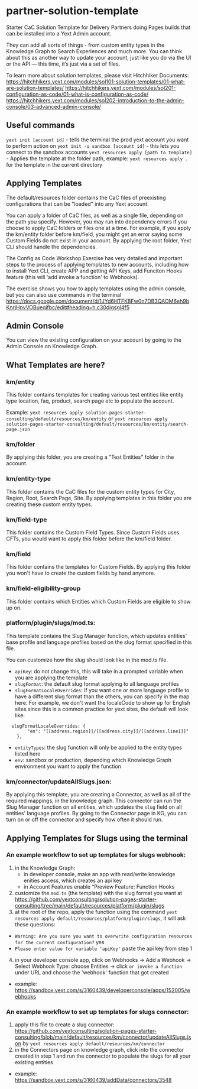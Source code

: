 # partner-solution-template
Starter CaC Solution Template for Delivery Partners doing Pages builds that can be installed into a Yext Admin account.

They can add all sorts of things - from custom entity types in the Knowledge Graph to Search Experiences and much more. You can think about this as another way to update your account, just like you do via the UI or the API — this time, it’s just via a set of files.

To learn more about solution templates, please visit Hitchhiker Documents:
https://hitchhikers.yext.com/modules/sol101-solution-templates/01-what-are-solution-templates/
https://hitchhikers.yext.com/modules/sol201-configuration-as-code/01-what-is-configuration-as-code/
https://hitchhikers.yext.com/modules/sol202-introduction-to-the-admin-console/03-advanced-admin-console/

## Useful commands
`yext init [account id]` - tells the terminal the prod yext account you want to perform action on
`yext init -u sandbox [account id]` - this lets you connect to the sandbox accounts
`yext resources apply [path to template]` - Applies the template at the folder path, example: `yext resources apply .` for the template in the current directory

## Applying Templates
The default/resources folder contains the CaC files of preexisting configurations that can be "loaded" into any Yext account.

You can apply a folder of CaC files, as well as a single file, depending on the path you specify. However, you may run into dependency errors if you choose to apply CaC folders or files one at a time. For example, if you apply the km/entity folder before km/field, you might get an error saying some Custom Fields do not exist in your account. By applying the root folder, Yext CLI should handle the dependencies.

The Config as Code Workshop Exercise has very detailed and important steps to the process of applying templates to new accounts, including how to install Yext CLI, create APP and getting API Keys, add Funciton Hooks feature (this will 'add invoke a function' to Webhooks).

The exercise shows you how to apply templates using the admin console, but you can also use commands in the terminal
https://docs.google.com/document/d/1JYd6HTFK8Fw0n7DB3QAOM6eh9bKnrjHnvVOBueqifbc/edit#heading=h.c30digsgl4f5

## Admin Console

You can view the existing configuration on your account by going to the Admin Console on Knowledge Graph.      
## What Templates are here?

### **km/entity**
This folder contains templates for creating various test entities like entity type location, faq, product, search page etc to populate the account.

Example: `yext resources apply solution-pages-starter-consulting/default/resources/km/entity` or `yext resources apply solution-pages-starter-consulting/default/resources/km/entity/search-page.json`

### **km/folder** 
By applying this folder, you are creating a "Test Entities" folder in the account. 

### **km/entity-type**
This folder contains the CaC files for the custom entity types for City, Region, Root, Search Page, Site. By applying templates in this folder you are creating these custom entity types.

### **km/field-type** 
This folder contains the Custom Field Types. Since Custom Fields uses CFTs, you would want to apply this folder before the km/field folder.
### **km/field**
This folder contains the templates for Custom Fields. By applying this folder you won't have to create the custom fields by hand anymore.

### **km/field-eligibility-group** 
This folder contains which Entities which Custom Fields are eligible to show up on.

### **platform/plugin/slugs/mod.ts:**
This template contains the Slug Manager function, which updates entities' base profile and language profiles based on the slug format specified in this file.

You can customize how the slug should look like in the mod.ts file. 
- `apiKey`: do not change this, this will take in a prompted variable when you are applying the template
- `slugFormat`: the default slug format applying to all language profiles
- `slugFormatLocaleOverrides`: if you want one or more language profile to have a different slug format than the others, you can specify in the map here. 
For example, we don't want the localeCode to show up for English sites since this is a common practice for yext sites, the default will look like:
```
  slugFormatLocaleOverrides: {
		"en": "[[address.region]]/[[address.city]]/[[address.line1]]"
	},
```
- `entityTypes`: the slug function will only be applied to the entity types listed here
- `env`: sandbox or production, depending which Knowledge Graph environment you want to apply the function

   
### **km/connector/updateAllSlugs.json:**

By applying this template, you are creating a Connector, as well as all of the required mappings, in the knowledge graph. This connector can run the Slug Manager function on all entities, which updates the `slug` field on all entities' language profiles. By going to the Connector page in KG, you can turn on or off the connector and specify how often it should run.

## Applying Templates for Slugs using the terminal
### An example workflow to set up templates for slugs webhook:
1. in the Knowledge Graph:
	- in developer console, make an app with read/write knowledge enities access, which creates an api key
	- in Account Features enable “Preview Feature: Function Hooks
2. customize the `mod.ts` (the template) with the slug format you want at https://github.com/yextconsulting/solution-pages-starter-consulting/tree/main/default/resources/platform/plugin/slugs
3. at the root of the repo, apply the function using the command `yext resources apply default/resources/platform/plugin/slugs`, it will ask these questions:
- `Warning: Are you sure you want to overwrite configuration resources for the current configuration?` yes
- `Please enter value for variable 'apiKey'` paste the api key from step 1
4. in your developer console app, click on Webhooks -> Add a Webhook -> Select Webhook Type: choose Entities -> click `or invoke a function` under URL and choose the 'webhook' function that got created
- example: https://sandbox.yext.com/s/3160439/developerconsole/apps/152005/webhooks

### An example workflow to set up templates for slugs connector:
1. apply this file to create a slug connector: https://github.com/yextconsulting/solution-pages-starter-consulting/blob/main/default/resources/km/connector/updateAllSlugs.json by `yext resources apply default/resources/km/connector`
2. in the Connectors page on knowledge graph, click into the connector created in step 1 and run the connector to populate the slugs for all your existing entities
- example: https://sandbox.yext.com/s/3160439/addData/connectors/3548
